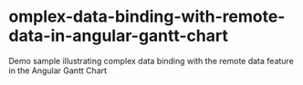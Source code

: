 # omplex-data-binding-with-remote-data-in-angular-gantt-chart
Demo sample illustrating complex data binding with the remote data feature in the Angular Gantt Chart
